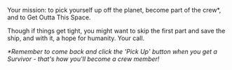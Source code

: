 Your mission: to pick yourself up off the planet, become part of the crew*, and to Get Outta This Space.

Though if things get tight, you might want to skip the first part and save the ship, and with it, a hope for humanity. Your call.

_*Remember to come back and click the 'Pick Up' button when you get a Survivor - that's how you'll become a crew member!_
